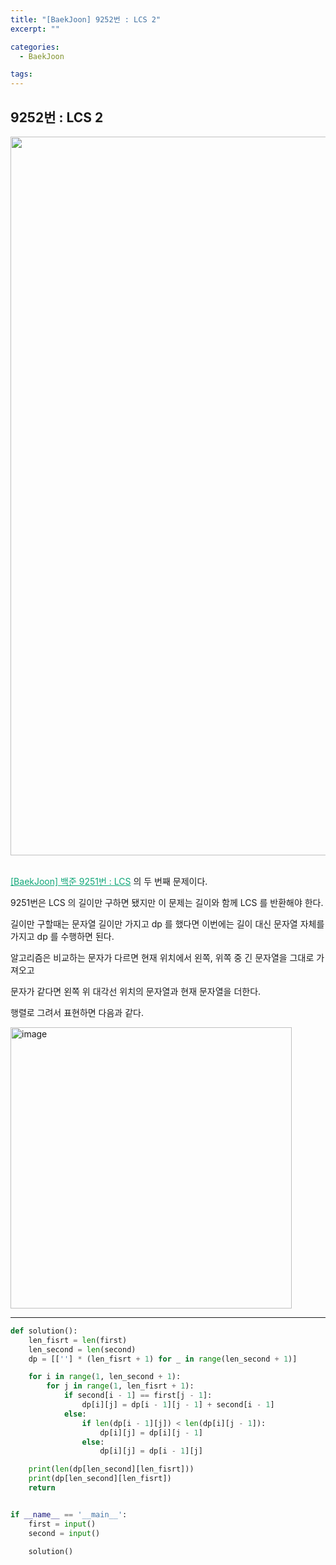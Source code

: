 ```yaml
---
title: "[BaekJoon] 9252번 : LCS 2"
excerpt: ""

categories:
  - BaekJoon

tags:
---
```


## 9252번 : LCS 2

<center><img width="1150" alt="" src="https://user-images.githubusercontent.com/54533309/106844831-f265b980-66ec-11eb-8804-bf80a373407e.png">
</center>


<br>

<a href="https://nam-ki-bok.github.io/baekjoon/Baek_LCS/" style="color:#0FA678">[BaekJoon] 백준 9251번 : LCS</a> 의 두 번째 문제이다.

9251번은 LCS 의 길이만 구하면 됐지만 이 문제는 길이와 함께 LCS 를 반환해야 한다.

길이만 구할때는 문자열 길이만 가지고 dp 를 했다면 이번에는 길이 대신 문자열 자체를 가지고 dp 를 수행하면 된다.

알고리즘은 비교하는 문자가 다르면 현재 위치에서 왼쪽, 위쪽 중 긴 문자열을 그대로 가져오고

문자가 같다면 왼쪽 위 대각선 위치의 문자열과 현재 문자열을 더한다.

행렬로 그려서 표현하면 다음과 같다.

<img src="https://user-images.githubusercontent.com/54533309/106845222-d57db600-66ed-11eb-8e5c-f1dc9f49a0d2.png" alt="image" width="450" />

---

```python
def solution():
	len_fisrt = len(first)
	len_second = len(second)
	dp = [[''] * (len_fisrt + 1) for _ in range(len_second + 1)]

	for i in range(1, len_second + 1):
		for j in range(1, len_fisrt + 1):
			if second[i - 1] == first[j - 1]:
				dp[i][j] = dp[i - 1][j - 1] + second[i - 1]
			else:
				if len(dp[i - 1][j]) < len(dp[i][j - 1]):
					dp[i][j] = dp[i][j - 1]
				else:
					dp[i][j] = dp[i - 1][j]

	print(len(dp[len_second][len_fisrt]))
	print(dp[len_second][len_fisrt])
	return


if __name__ == '__main__':
	first = input()
	second = input()

	solution()
```

<br>